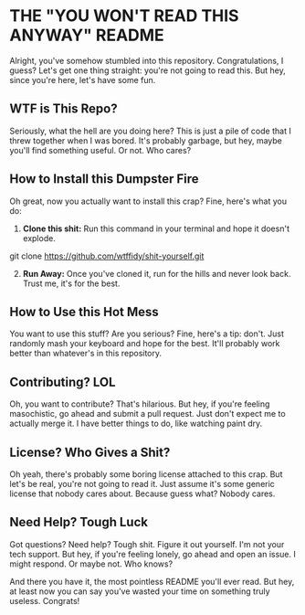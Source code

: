 # THE "YOU WON'T READ THIS ANYWAY" README

Alright, you've somehow stumbled into this repository. Congratulations, I guess? Let's get one thing straight: you're not going to read this. But hey, since you're here, let's have some fun.

## WTF is This Repo?

Seriously, what the hell are you doing here? This is just a pile of code that I threw together when I was bored. It's probably garbage, but hey, maybe you'll find something useful. Or not. Who cares?

## How to Install this Dumpster Fire

Oh great, now you actually want to install this crap? Fine, here's what you do:

1. **Clone this shit:** Run this command in your terminal and hope it doesn't explode.
   
git clone https://github.com/wtffidy/shit-yourself.git

2. **Run Away:** Once you've cloned it, run for the hills and never look back. Trust me, it's for the best.

## How to Use this Hot Mess

You want to use this stuff? Are you serious? Fine, here's a tip: don't. Just randomly mash your keyboard and hope for the best. It'll probably work better than whatever's in this repository.

## Contributing? LOL

Oh, you want to contribute? That's hilarious. But hey, if you're feeling masochistic, go ahead and submit a pull request. Just don't expect me to actually merge it. I have better things to do, like watching paint dry.

## License? Who Gives a Shit?

Oh yeah, there's probably some boring license attached to this crap. But let's be real, you're not going to read it. Just assume it's some generic license that nobody cares about. Because guess what? Nobody cares.

## Need Help? Tough Luck

Got questions? Need help? Tough shit. Figure it out yourself. I'm not your tech support. But hey, if you're feeling lonely, go ahead and open an issue. I might respond. Or maybe not. Who knows?

And there you have it, the most pointless README you'll ever read. But hey, at least now you can say you've wasted your time on something truly useless. Congrats!

